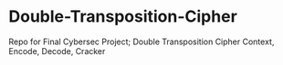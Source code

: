 # Double-Transposition-Cipher
Repo for Final Cybersec Project; Double Transposition Cipher Context, Encode, Decode, Cracker
